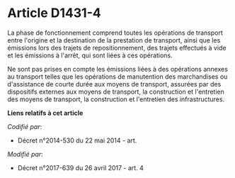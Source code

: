 # Article D1431-4

La phase de fonctionnement comprend toutes les opérations de transport entre l'origine et la destination de la prestation de
transport, ainsi que les émissions lors des trajets de repositionnement, des trajets effectués à vide et les émissions à
l'arrêt, qui sont liées à ces opérations.

Ne sont pas prises en compte les émissions liées à des opérations annexes au transport telles que les opérations de
manutention des marchandises ou d'assistance de courte durée aux moyens de transport, assurées par des dispositifs externes
aux moyens de transport, la construction et l'entretien des moyens de transport, la construction et l'entretien des
infrastructures.

**Liens relatifs à cet article**

_Codifié par_:

  - Décret n°2014-530 du 22 mai 2014 - art.

_Modifié par_:

  - Décret n°2017-639 du 26 avril 2017 - art. 4
